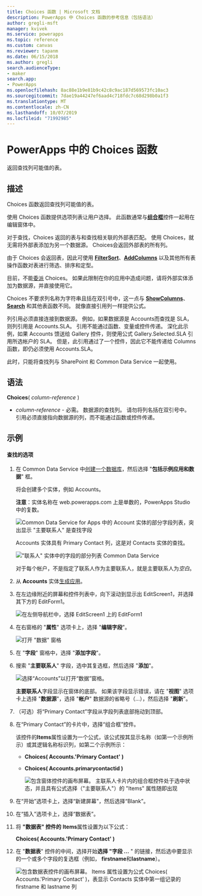 ```yaml
---
title: Choices 函数 | Microsoft 文档
description: PowerApps 中 Choices 函数的参考信息（包括语法）
author: gregli-msft
manager: kvivek
ms.service: powerapps
ms.topic: reference
ms.custom: canvas
ms.reviewer: tapanm
ms.date: 06/15/2018
ms.author: gregli
search.audienceType:
- maker
search.app:
- PowerApps
ms.openlocfilehash: 8ac88e1b9e81b9c42c8c9ac187d569573fc10ac3
ms.sourcegitcommit: 7dae19a44247ef6aad4c718fdc7c68d298b0a1f3
ms.translationtype: MT
ms.contentlocale: zh-CN
ms.lasthandoff: 10/07/2019
ms.locfileid: "71992985"
---
```

# <a name="choices-function-in-powerapps"></a>PowerApps 中的 Choices 函数
返回查找列可能值的表。

## <a name="description"></a>描述
Choices 函数返回查找列可能值的表。  

使用 Choices 函数提供选项列表让用户选择。 此函数通常与[**组合框**](../controls/control-combo-box.md)控件一起用在编辑窗体中。

对于查找，Choices 返回的表与和查找相关联的外部表匹配。 使用 Choices，就无需将外部表添加为另一个数据源。 Choices会返回外部表的所有列。

由于 Choices 会返回表，因此可使用 [**Filter**](function-filter-lookup.md)[**Sort**](function-sort.md)、[**AddColumns**](function-table-shaping.md) 以及其他所有表操作函数对表进行筛选、排序和定型。 

目前，不能[委派](../delegation-overview.md) Choices。 如果此限制在你的应用中造成问题，请将外部实体添加为数据源，并直接使用它。 

Choices 不要求列名称为字符串且括在双引号中，这一点与 [**ShowColumns**](function-table-shaping.md)、[**Search**](function-filter-lookup.md) 和其他表函数不同。 就像直接引用列一样提供公式。

列引用必须直接连接到数据源。 例如，如果数据源是 Accounts而查找是 SLA，则列引用是 Accounts.SLA。 引用不能通过函数、变量或控件传递。 深化此示例，如果 Accounts 馈送给 Gallery 控件，则使用公式 Gallery.Selected.SLA 引用所选帐户的 SLA。 但是，此引用通过了一个控件，因此它不能传递给 Columns 函数，即仍必须使用 Accounts.SLA。

此时，只能将查找列与 SharePoint 和 Common Data Service 一起使用。

## <a name="syntax"></a>语法
**Choices**( *column-reference* )

* *column-reference* - 必需。  数据源的查找列。 请勿将列名括在双引号中。 引用必须直接指向数据源的列，而不能通过函数或控件传递。

## <a name="examples"></a>示例

#### <a name="choices-for-a-lookup"></a>查找的选项

1. 在 Common Data Service 中[创建一个数据库](../../../administrator/create-database.md)，然后选择 "**包括示例应用和数据**" 框。

    将会创建多个实体，例如 Accounts。

    **注意**：实体名称在 web.powerapps.com 上是单数的，PowerApps Studio 中的复数。

    ![Common Data Service for Apps 中的 Account 实体的部分字段列表，突出显示 "主要联系人" 是查找字段](media/function-choices/entity-account.png)

    Accounts 实体具有 Primary Contact 列，这是对 Contacts 实体的查找。  

    !["联系人" 实体中的字段的部分列表 Common Data Service](media/function-choices/entity-contact.png)

    对于每个帐户，不是指定了联系人作为主要联系人，就是主要联系人为*空白*。

1. 从 **Accounts** 实体[生成应用](../data-platform-create-app.md)。

1. 在左边缘附近的屏幕和控件列表中，向下滚动到显示出 EditScreen1，并选择其下方的 EditForm1。

    ![在左侧导航栏中，选择 EditScreen1 上的 EditForm1](media/function-choices/select-editform.png)

1. 在右窗格的 "**属性**" 选项卡上，选择 "**编辑字段**"。

    ![打开 "数据" 窗格](media/function-choices/open-data-pane.png)

1. 在 "**字段**" 窗格中，选择 "**添加字段**"。

1. 搜索 "**主要联系人**" 字段，选中其复选框，然后选择 "**添加**"。

    ![选择“Accounts”以打开“数据”窗格。](media/function-choices/field-list.png)

    **主要联系人**字段显示在窗体的底部。 如果该字段显示错误，请在 "**视图**" 选项卡上选择 "**数据源**"，选择 "**帐户**" 数据源的省略号（...），然后选择 "**刷新**"。

1. （可选）将“Primary Contact”字段从字段列表底部拖动到顶部。

1. 在“Primary Contact”的卡片中，选择“组合框”控件。

    该控件的**Items**属性设置为一个公式，该公式按其显示名称（如第一个示例所示）或其逻辑名称标识列，如第二个示例所示：

   - **Choices( Accounts.'Primary Contact' )**
   - **Choices( Accounts.primarycontactid )**

     ![包含窗体控件的画布屏幕。 主联系人卡片内的组合框控件处于选中状态，并且具有公式选择（"主要联系人"）的 "Items" 属性随即出现](media/function-choices/accounts-primary-contact.png)

1. 在“开始”选项卡上，选择“新建屏幕”，然后选择“Blank”。

1. 在“插入”选项卡上，选择“数据表”。

1. 将 **"数据表" 控件的** **Items**属性设置为以下公式：

     **Choices( Accounts.'Primary Contact' )**

1. 在 "**数据表**" 控件的中间，选择开始**选择 "字段 ...** " 的链接，然后选中要显示的一个或多个字段的复选框（例如， **firstname**和**lastname**）。

     ![包含数据表控件的画布屏幕。 Items 属性设置为公式 Choices( Accounts.'Primary Contact' )，表显示 Contacts 实体中第一组记录的 firstname 和 lastname 列](media/function-choices/full-accounts-pc.png)